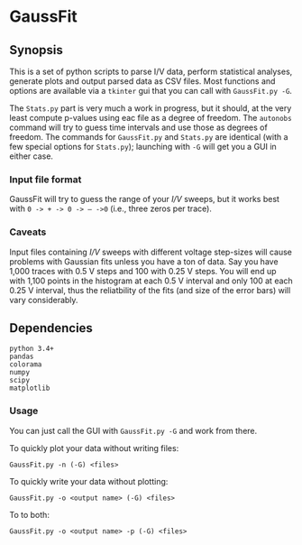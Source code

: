# GaussFit

## Synopsis
This is a set of python scripts to parse I/V data, perform statistical analyses, generate plots and output parsed data as CSV files.
Most functions and options are available via a `tkinter` gui that you can call with `GaussFit.py -G`.

The `Stats.py` part is very much a work in progress, but it should, at the very least compute p-values using eac file as a degree of freedom.
The `autonobs` command will try to guess time intervals and use those as degrees of freedom. The commands for `GaussFit.py` and `Stats.py`
are identical (with a few special options for `Stats.py`); launching with `-G` will get you a GUI in either case.

### Input file format
GaussFit will try to guess the range of your *I/V* sweeps, but it works best with `0 -> + -> 0 -> – ->0` (i.e., three zeros per trace).


### Caveats
Input files containing *I/V* sweeps with different voltage step-sizes will cause problems with Gaussian fits unless you have a ton of data.
Say you have 1,000 traces with 0.5 V steps and 100 with 0.25 V steps. You will end up with 1,100 points in the histogram at each 0.5 V
interval and only 100 at each 0.25 V interval, thus the reliatbility of the fits (and size of the error bars) will vary considerably.

## Dependencies
```
python 3.4+
pandas
colorama
numpy
scipy
matplotlib
```

### Usage
You can just call the GUI with `GaussFit.py -G` and work from there.

To quickly plot your data without writing files:
```
GaussFit.py -n (-G) <files>
```
To quickly write your data without plotting:
```
GaussFit.py -o <output name> (-G) <files>
```
To to both:
```
GaussFit.py -o <output name> -p (-G) <files>
```
